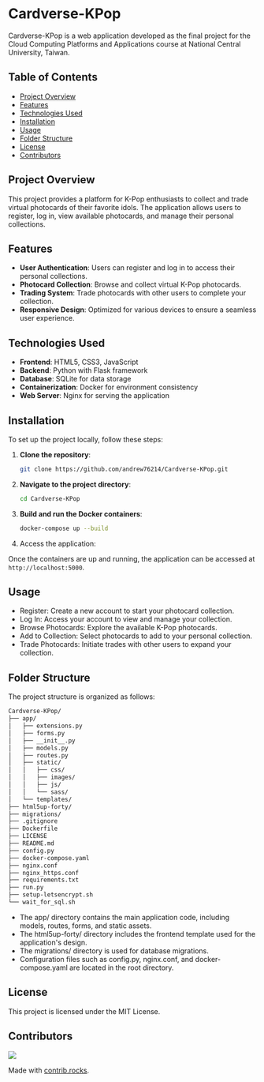 # Cardverse-KPop

Cardverse-KPop is a web application developed as the final project for the Cloud Computing Platforms and Applications course at National Central University, Taiwan.

## Table of Contents

- [Project Overview](#project-overview)
- [Features](#features)
- [Technologies Used](#technologies-used)
- [Installation](#installation)
- [Usage](#usage)
- [Folder Structure](#folder-structure)
- [License](#license)
- [Contributors](#contributors)

## Project Overview

This project provides a platform for K-Pop enthusiasts to collect and trade virtual photocards of their favorite idols. The application allows users to register, log in, view available photocards, and manage their personal collections.

## Features

- **User Authentication**: Users can register and log in to access their personal collections.
- **Photocard Collection**: Browse and collect virtual K-Pop photocards.
- **Trading System**: Trade photocards with other users to complete your collection.
- **Responsive Design**: Optimized for various devices to ensure a seamless user experience.

## Technologies Used

- **Frontend**: HTML5, CSS3, JavaScript
- **Backend**: Python with Flask framework
- **Database**: SQLite for data storage
- **Containerization**: Docker for environment consistency
- **Web Server**: Nginx for serving the application

## Installation

To set up the project locally, follow these steps:

1. **Clone the repository**:

   ```bash
   git clone https://github.com/andrew76214/Cardverse-KPop.git
   ```
2. **Navigate to the project directory**:
   ```bash
   cd Cardverse-KPop
   ```
3. **Build and run the Docker containers**:
   ```bash
   docker-compose up --build
   ```
4. Access the application:

  Once the containers are up and running, the application can be accessed at ```http://localhost:5000```.

## Usage
- Register: Create a new account to start your photocard collection.
- Log In: Access your account to view and manage your collection.
- Browse Photocards: Explore the available K-Pop photocards.
- Add to Collection: Select photocards to add to your personal collection.
- Trade Photocards: Initiate trades with other users to expand your collection.

## Folder Structure
The project structure is organized as follows:

```bash
Cardverse-KPop/
├── app/
│   ├── extensions.py
│   ├── forms.py
│   ├── __init__.py
│   ├── models.py
│   ├── routes.py
│   ├── static/
│   │   ├── css/
│   │   ├── images/
│   │   ├── js/
│   │   └── sass/
│   └── templates/
├── html5up-forty/
├── migrations/
├── .gitignore
├── Dockerfile
├── LICENSE
├── README.md
├── config.py
├── docker-compose.yaml
├── nginx.conf
├── nginx_https.conf
├── requirements.txt
├── run.py
├── setup-letsencrypt.sh
└── wait_for_sql.sh
```

- The app/ directory contains the main application code, including models, routes, forms, and static assets.
- The html5up-forty/ directory includes the frontend template used for the application's design.
- The migrations/ directory is used for database migrations.
- Configuration files such as config.py, nginx.conf, and docker-compose.yaml are located in the root directory.

## License
This project is licensed under the MIT License.

## Contributors
<a href="https://github.com/andrew76214/Cardverse-KPop/graphs/contributors">
  <img src="https://contrib.rocks/image?repo=andrew76214/Cardverse-KPop" />
</a>

Made with [contrib.rocks](https://contrib.rocks).
